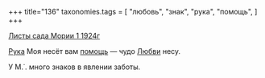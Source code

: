 +++
title="136"
taxonomies.tags = [
 "любовь",
 "знак",
 "рука",
 "помощь",
]
+++

[Листы сада Мории 1 1924г](/agni/1924)

[Рука](/tags/рука) Моя несёт вам [помощь](/tags/помощь) — чудо [Любви](/tags/любовь) несу.   

У М.˙. много знаков в явлении заботы.   

